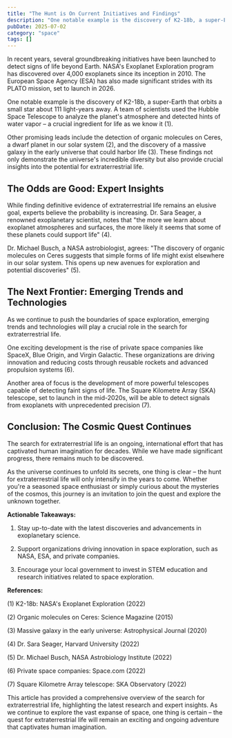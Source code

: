 ```yaml
---
title: "The Hunt is On Current Initiatives and Findings"
description: "One notable example is the discovery of K2-18b, a super-Earth that orbits a small star about 111 light-years away. A team of scientists used the Hubbl..."
pubDate: 2025-07-02
category: "space"
tags: []
---
```


In recent years, several groundbreaking initiatives have been launched to detect signs of life beyond Earth. NASA's Exoplanet Exploration program has discovered over 4,000 exoplanets since its inception in 2010. The European Space Agency (ESA) has also made significant strides with its PLATO mission, set to launch in 2026.

One notable example is the discovery of K2-18b, a super-Earth that orbits a small star about 111 light-years away. A team of scientists used the Hubble Space Telescope to analyze the planet's atmosphere and detected hints of water vapor – a crucial ingredient for life as we know it (1).

Other promising leads include the detection of organic molecules on Ceres, a dwarf planet in our solar system (2), and the discovery of a massive galaxy in the early universe that could harbor life (3). These findings not only demonstrate the universe's incredible diversity but also provide crucial insights into the potential for extraterrestrial life.

## **The Odds are Good: Expert Insights**

While finding definitive evidence of extraterrestrial life remains an elusive goal, experts believe the probability is increasing. Dr. Sara Seager, a renowned exoplanetary scientist, notes that "the more we learn about exoplanet atmospheres and surfaces, the more likely it seems that some of these planets could support life" (4).

Dr. Michael Busch, a NASA astrobiologist, agrees: "The discovery of organic molecules on Ceres suggests that simple forms of life might exist elsewhere in our solar system. This opens up new avenues for exploration and potential discoveries" (5).

## **The Next Frontier: Emerging Trends and Technologies**

As we continue to push the boundaries of space exploration, emerging trends and technologies will play a crucial role in the search for extraterrestrial life.

One exciting development is the rise of private space companies like SpaceX, Blue Origin, and Virgin Galactic. These organizations are driving innovation and reducing costs through reusable rockets and advanced propulsion systems (6).

Another area of focus is the development of more powerful telescopes capable of detecting faint signs of life. The Square Kilometre Array (SKA) telescope, set to launch in the mid-2020s, will be able to detect signals from exoplanets with unprecedented precision (7).

## **Conclusion: The Cosmic Quest Continues**

The search for extraterrestrial life is an ongoing, international effort that has captivated human imagination for decades. While we have made significant progress, there remains much to be discovered.

As the universe continues to unfold its secrets, one thing is clear – the hunt for extraterrestrial life will only intensify in the years to come. Whether you're a seasoned space enthusiast or simply curious about the mysteries of the cosmos, this journey is an invitation to join the quest and explore the unknown together.

**Actionable Takeaways:**

1. Stay up-to-date with the latest discoveries and advancements in exoplanetary science.

2. Support organizations driving innovation in space exploration, such as NASA, ESA, and private companies.

3. Encourage your local government to invest in STEM education and research initiatives related to space exploration.

**References:**

(1) K2-18b: NASA's Exoplanet Exploration (2022)

(2) Organic molecules on Ceres: Science Magazine (2015)

(3) Massive galaxy in the early universe: Astrophysical Journal (2020)

(4) Dr. Sara Seager, Harvard University (2022)

(5) Dr. Michael Busch, NASA Astrobiology Institute (2022)

(6) Private space companies: Space.com (2022)

(7) Square Kilometre Array telescope: SKA Observatory (2022)

This article has provided a comprehensive overview of the search for extraterrestrial life, highlighting the latest research and expert insights. As we continue to explore the vast expanse of space, one thing is certain – the quest for extraterrestrial life will remain an exciting and ongoing adventure that captivates human imagination.